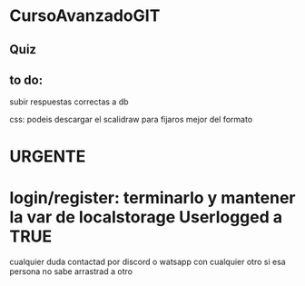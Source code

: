 # CursoAvanzadoGIT

## Quiz

## to do:

subir respuestas correctas a db 

css: podeis descargar el scalidraw para fijaros mejor del formato

# URGENTE
# login/register: terminarlo y mantener la var de localstorage Userlogged a TRUE


cualquier duda contactad por discord o watsapp con cualquier otro si esa persona no sabe arrastrad a otro

